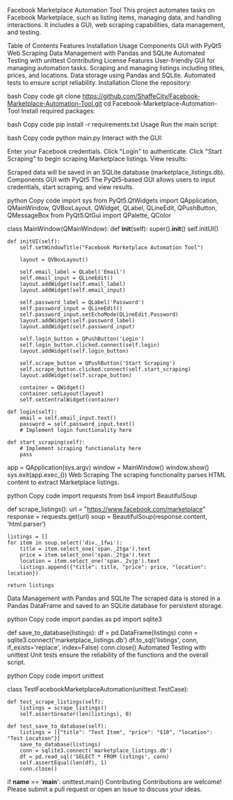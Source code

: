 Facebook Marketplace Automation Tool
This project automates tasks on Facebook Marketplace, such as listing items, managing data, and handling interactions. It includes a GUI, web scraping capabilities, data management, and testing.

Table of Contents
Features
Installation
Usage
Components
GUI with PyQt5
Web Scraping
Data Management with Pandas and SQLite
Automated Testing with unittest
Contributing
License
Features
User-friendly GUI for managing automation tasks.
Scraping and managing listings including titles, prices, and locations.
Data storage using Pandas and SQLite.
Automated tests to ensure script reliability.
Installation
Clone the repository:

bash
Copy code
git clone https://github.com/ShaffeCity/Facebook-Marketplace-Automation-Tool.git
cd Facebook-Marketplace-Automation-Tool
Install required packages:

bash
Copy code
pip install -r requirements.txt
Usage
Run the main script:

bash
Copy code
python main.py
Interact with the GUI:

Enter your Facebook credentials.
Click "Login" to authenticate.
Click "Start Scraping" to begin scraping Marketplace listings.
View results:

Scraped data will be saved in an SQLite database (marketplace_listings.db).
Components
GUI with PyQt5
The PyQt5-based GUI allows users to input credentials, start scraping, and view results.

python
Copy code
import sys
from PyQt5.QtWidgets import QApplication, QMainWindow, QVBoxLayout, QWidget, QLabel, QLineEdit, QPushButton, QMessageBox
from PyQt5.QtGui import QPalette, QColor

class MainWindow(QMainWindow):
    def __init__(self):
        super().__init__()
        self.initUI()

    def initUI(self):
        self.setWindowTitle("Facebook Marketplace Automation Tool")

        layout = QVBoxLayout()

        self.email_label = QLabel('Email')
        self.email_input = QLineEdit()
        layout.addWidget(self.email_label)
        layout.addWidget(self.email_input)

        self.password_label = QLabel('Password')
        self.password_input = QLineEdit()
        self.password_input.setEchoMode(QLineEdit.Password)
        layout.addWidget(self.password_label)
        layout.addWidget(self.password_input)

        self.login_button = QPushButton('Login')
        self.login_button.clicked.connect(self.login)
        layout.addWidget(self.login_button)

        self.scrape_button = QPushButton('Start Scraping')
        self.scrape_button.clicked.connect(self.start_scraping)
        layout.addWidget(self.scrape_button)

        container = QWidget()
        container.setLayout(layout)
        self.setCentralWidget(container)

    def login(self):
        email = self.email_input.text()
        password = self.password_input.text()
        # Implement login functionality here

    def start_scraping(self):
        # Implement scraping functionality here
        pass

app = QApplication(sys.argv)
window = MainWindow()
window.show()
sys.exit(app.exec_())
Web Scraping
The scraping functionality parses HTML content to extract Marketplace listings.

python
Copy code
import requests
from bs4 import BeautifulSoup

def scrape_listings():
    url = "https://www.facebook.com/marketplace"
    response = requests.get(url)
    soup = BeautifulSoup(response.content, 'html.parser')
    
    listings = []
    for item in soup.select('div._1fwi'):
        title = item.select_one('span._2tga').text
        price = item.select_one('span._2tga').text
        location = item.select_one('span._2vjp').text
        listings.append({"title": title, "price": price, "location": location})
        
    return listings
Data Management with Pandas and SQLite
The scraped data is stored in a Pandas DataFrame and saved to an SQLite database for persistent storage.

python
Copy code
import pandas as pd
import sqlite3

def save_to_database(listings):
    df = pd.DataFrame(listings)
    conn = sqlite3.connect('marketplace_listings.db')
    df.to_sql('listings', conn, if_exists='replace', index=False)
    conn.close()
Automated Testing with unittest
Unit tests ensure the reliability of the functions and the overall script.

python
Copy code
import unittest

class TestFacebookMarketplaceAutomation(unittest.TestCase):
    
    def test_scrape_listings(self):
        listings = scrape_listings()
        self.assertGreater(len(listings), 0)

    def test_save_to_database(self):
        listings = [{"title": "Test Item", "price": "$10", "location": "Test Location"}]
        save_to_database(listings)
        conn = sqlite3.connect('marketplace_listings.db')
        df = pd.read_sql('SELECT * FROM listings', conn)
        self.assertEqual(len(df), 1)
        conn.close()

if __name__ == '__main__':
    unittest.main()
Contributing
Contributions are welcome! Please submit a pull request or open an issue to discuss your ideas.
